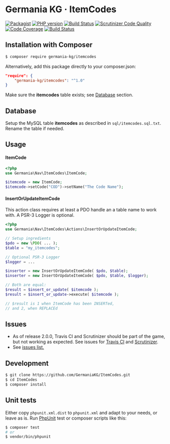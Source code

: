 # Germania KG · ItemCodes

[![Packagist](https://img.shields.io/packagist/v/germania-kg/itemcodes.svg?style=flat)](https://packagist.org/packages/germania-kg/itemcodes)
[![PHP version](https://img.shields.io/packagist/php-v/germania-kg/itemcodes.svg)](https://packagist.org/packages/germania-kg/itemcodes)
[![Build Status](https://img.shields.io/travis/GermaniaKG/ItemCodes.svg?label=Travis%20CI)](https://travis-ci.org/GermaniaKG/ItemCodes)
[![Scrutinizer Code Quality](https://scrutinizer-ci.com/g/GermaniaKG/ItemCodes/badges/quality-score.png?b=master)](https://scrutinizer-ci.com/g/GermaniaKG/ItemCodes/?branch=master)
[![Code Coverage](https://scrutinizer-ci.com/g/GermaniaKG/ItemCodes/badges/coverage.png?b=master)](https://scrutinizer-ci.com/g/GermaniaKG/ItemCodes/?branch=master)
[![Build Status](https://scrutinizer-ci.com/g/GermaniaKG/ItemCodes/badges/build.png?b=master)](https://scrutinizer-ci.com/g/GermaniaKG/ItemCodes/build-status/master)


## Installation with Composer

```bash
$ composer require germania-kg/itemcodes
```

Alternatively, add this package directly to your composer.json:

```json
"require": {
    "germania-kg/itemcodes": "^1.0"
}
```

Make sure the **itemcodes** table exists; see [Database](#database) section.


## Database

Setup the MySQL table **itemcodes** as described in `sql/itemcodes.sql.txt`.
Rename the table if needed. 

## Usage

#### ItemCode

```php
<?php
use Germania\Nav\ItemCodes\ItemCode;

$itemcode = new ItemCode;
$itemcode->setCode("COD")->setName("The Code Name");
```


#### InsertOrUpdateItemCode

This action class requires at least a PDO handle an a table name to work with. A PSR-3 Logger is optional.

```php
<?php
use Germania\Nav\ItemCodes\Actions\InsertOrUpdateItemCode;

// Setup ingredients
$pdo = new \PDO( ... );
$table = "my_itemcodes";

// Optional PSR-3 Logger
$logger = ...

$inserter = new InsertOrUpdateItemCode( $pdo, $table);
$inserter = new InsertOrUpdateItemCode( $pdo, $table, $logger);

// Both are equal:
$result = $insert_or_update( $itemcode );
$result = $insert_or_update->execute( $itemcode );

// $result is 1 when ItemCode has been INSERTed,
// and 2, when REPLACEd
```

## Issues


- As of release 2.0.0, Travis CI and Scrutinizer should be part of the game, but not working as expected. See issues for [Travis CI][i1] and [Scrutinizer][i2].
- See [issues list.][i0]


[i0]: https://github.com/GermaniaKG/ItemCodes/issues 
[i1]: https://github.com/GermaniaKG/ItemCodes/issues/1
[i2]: https://github.com/GermaniaKG/ItemCodes/issues/2 

## Development

```bash
$ git clone https://github.com/GermaniaKG/ItemCodes.git
$ cd ItemCodes
$ composer install
```

## Unit tests

Either copy `phpunit.xml.dist` to `phpunit.xml` and adapt to your needs, or leave as is. Run [PhpUnit](https://phpunit.de/) test or composer scripts like this:

```bash
$ composer test
# or
$ vendor/bin/phpunit
```


